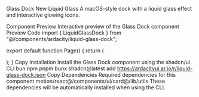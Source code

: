 Glass Dock
New
Liquid Glass
A macOS-style dock with a liquid glass effect and interactive glowing icons.

Component Preview
Interactive preview of the Glass Dock component
Preview
Code
import { LiquidGlassDock } from "@/components/ardacity/liquid-glass-dock";

export default function Page() {
  return (
    <div className="relative h-32 flex items-center justify-center">
      <LiquidGlassDock position="bottom" />
    </div>
  );
}
Copy
Installation
Install the Glass Dock component using the shadcn/ui CLI
bun
npm
pnpm
bunx shadcn@latest add https://ardacityui.ar.io/r/liquid-glass-dock.json
Copy
Dependencies
Required dependencies for this component
motion/react@/components/ui/card@/lib/utils
These dependencies will be automatically installed when using the CLI.